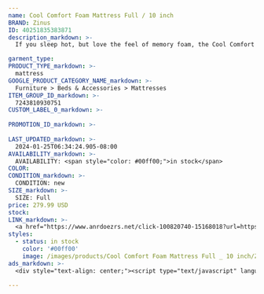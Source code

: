 ```yaml
---
name: Cool Comfort Foam Mattress Full / 10 inch
BRAND: Zinus
ID: 40251835383871
description_markdown: >-
  If you sleep hot, but love the feel of memory foam, the Cool Comfort Memory Foam Mattress with Cloud Foam is for you. Our next-level Cloud Foam conforms to your shape just like memory foam but is so much better! It keeps air flowing around your body as it cradles you to sleep, and it doesn’t retain heat so you stay fresh, cool and comfy all night.

garment_type:
PRODUCT_TYPE_markdown: >-
  mattress
GOOGLE_PRODUCT_CATEGORY_NAME_markdown: >-
  Furniture > Beds & Accessories > Mattresses
ITEM_GROUP_ID_markdown: >-
  7243810930751
CUSTOM_LABEL_0_markdown: >-
  
PROMOTION_ID_markdown: >-
  
LAST_UPDATED_markdown: >-
  2024-01-25T06:34:24.905-08:00
AVAILABILITY_markdown: >-
  AVAILABILITY: <span style="color: #00ff00;">in stock</span>
COLOR:
CONDITION_markdown: >-
  CONDITION: new
SIZE_markdown: >-
  SIZE: Full
price: 279.99 USD
stock: 
LINK_markdown: >-
  <a href="https://www.anrdoezrs.net/click-100820740-15168018?url=https%3A%2F%2Fwww.zinus.com%2Fproducts%2Fcool-comfort-memory-foam-mattress-with-cloud-foam%3Fvariant%3D40251835383871" target="_blank" style="display: inline-block; padding: 10px 20px; font-size: 16px; text-align: center; text-decoration: none; cursor: pointer; border: 1px solid #3498db; color: #3498db; background-color: #fff; border-radius: 5px; transition: background-color 0.3s;">Go to Product</a>
styles:
  - status: in stock
    color: '#00ff00'
    image: /images/products/Cool Comfort Foam Mattress Full _ 10 inch/Zinus10inCloudMediumFirmMemoryFoamMattress-3.jpg
ads_markdown: >-
  <div style="text-align: center;"><script type="text/javascript" language="javascript" src="https://www.kqzyfj.com/placeholder-53972247?target=_top&mouseover=N"></script></div>

---
```

